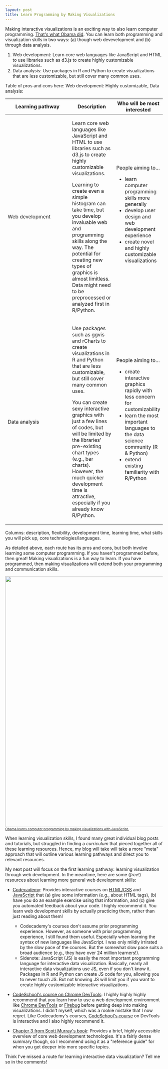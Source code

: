 ```yaml
---
layout: post
title: Learn Programming by Making Visualizations
---
```


Making interactive visualizations is an exciting way to also learn computer programming. [That's what Obama did](http://qz.com/308904/heres-the-first-line-of-code-ever-written-by-a-us-president/). You can learn both programming and visualization skills in two ways: (a) though web devevelopment and (b) through data analysis. 

1. Web development: Learn core web languages like JavaScript and HTML to use libraries such as d3.js to create highly customizable visualizations.
2. Data analysis: Use packages in R and Python to create visualizations that are less customizable, but still cover many common uses. 

Table of pros and cons here:
Web development: Highly customizable, 
Data analysis: 

<table>
  <col style="width:50%">
  <col style="width:30%">
  <col style="width:20%">
  <thead>
	  <tr>
	    <th>Learning pathway</th>
	    <th>Description</th>
	    <th>Who will be most interested</th>
	  </tr>
  </thead>
  <tr>
  	<td>Web development</td>
    <td>
    <p>Learn core web languages like JavaScript and HTML to use libraries such as d3.js to   create highly customizable visualizations.</p>
    <p>Learning to create even a simple histogram can take time, but you develop invaluable web and programming skills along the way. The potential for creating new types of graphics is almost limitless. Data might need to be preprocessed or analyzed first in R/Python.</p>
    </td>
    <td>People aiming to…
    	<ul>
    		<li>learn computer programming skills more generally</li>
    		<li>develop user design and web development experience</li>
    		<li>create novel and highly customizable visualizations</li>
    	</ul>
	</td>
  </tr>
  <tr>
    <td>Data analysis</td>
    <td>
    	<p>Use packages such as ggvis and rCharts to create visualizations in R and Python that are less customizable, but still cover many common uses.</p>
    	<p>You can create sexy interactive graphics with just a few lines of codes, but will be limited by the libraries' pre-existing chart types (e.g., bar charts). However, the much quicker development time is attractive, especially if you already know R/Python.</p>
    </td>
    <td>People aiming to…
    	<ul>
    		<li>create interactive graphics rapidly with less concern for customizability</li>
    		<li>learn the most important languages to the data science community (R & Python)</li>
    		<li>extend existing familiarity with R/Python</li>
    	</ul>
    </td>
  </th>
</table>

Columns: description, flexibility, development time, learning time, what skills you will pick up, core technologies/languages.


As detailed above, each route has its pros and cons, but both involve learning some computer programming. If you haven't programmed before, then great! Making visualizations is a fun way to learn. If you have programmed, then making visualizations will extend both your programming and communication skills. 

<img src="https://s-media-cache-ak0.pinimg.com/736x/27/b4/31/27b431f659ca49426d01a7be28f0091d.jpg" width="800"/>
<a href="http://qz.com/308904/heres-the-first-line-of-code-ever-written-by-a-us-president/"><span style="font-size: 0.75em; display: block">Obama learns computer programming by making visualizations with JavaScript.</span></a>

When learning visualization skills, I found many great individual blog posts and tutorials, but struggled in finding a _curriculum_ that pieced together all of these learning resources. Hence, my blog will take will take a more "meta" approach that will outline various learning pathways and direct you to relevant resources.

My next post will focus on the first learning pathway: learning visualization through web development. In the meantime, here are some (_free!_) resources about learning more general web development skills:
 * [Codecademy](http://www.codecademy.com/): Provides interactive courses on [HTML/CSS](http://www.codecademy.com/tracks/web) and [JavaScript](http://www.codecademy.com/tracks/javascript) that (a) give some information (e.g., about HTML tags), (b) have you do an example exercise using that information, and (c) give you automated feedback about your code. I highly recommend it. You learn web development skills by actually practicing them, rather than just reading about them! 
 	* Codecademy's courses don't assume prior programming experience. However, as someone with prior programming experience, I still found them useful. Especially when learning the syntax of new languages like JavaScript. I was only mildly irrirated by the slow pace of the courses. But the somewhat slow pace suits a broad audience (e.g., they have over 24 million learners!). 
 	* Sidenote: JavaScript (JS) is easily the most important programming language for interactive data visualization. Basically, nearly all interactive data visualizations use JS, even if you don't know it. Packages in R and Python can create JS code for you, allowing you to never touch JS. But not knowing JS will limit you if you want to create highly customizable interactive visualizations. 

 * [CodeSchool's course on Chrome DevTools](https://www.codeschool.com/courses/discover-devtools): I highly highly highly recommend that you learn how to use a web development environment like [Chrome DevTools](https://developer.chrome.com/devtools) or [Firebug](http://getfirebug.com/) before getting deep into making visualizations. I didn't myself, which was a rookie mistake that I now regret. Like Codecademy's courses, [CodeSchool's course](https://www.codeschool.com/courses/discover-devtools) on DevTools is interactive and I also highly recommend it.
 * [Chapter 3 from Scott Murray's book](http://chimera.labs.oreilly.com/books/1230000000345/ch03.html): Provides a brief, highly accessible overview of core web development technologies. It's a fairly dense summary though, so I recommend using it as a "reference guide" for when you get deeper into more specific topics. 

Think I've missed a route for learning interactive data visualization? Tell me so in the comments!
